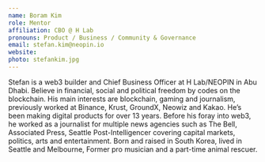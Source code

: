 ```yaml
---
name: Boram Kim
role: Mentor
affiliation: CBO @ H Lab
pronouns: Product / Business / Community & Governance
email: stefan.kim@neopin.io
website: 
photo: stefankim.jpg
---
```


Stefan is a web3 builder and Chief Business Officer at H Lab/NEOPIN in Abu Dhabi. Believe in financial, social and political freedom by codes on the blockchain. His main interests are blockchain, gaming and journalism, previously worked at Binance, Krust, GroundX, Neowiz and Kakao. He’s been making digital products for over 13 years. Before his foray into web3, he worked as a journalist for multiple news agencies such as The Bell, Associated Press, Seattle Post-Intelligencer covering capital markets, politics, arts and entertainment. Born and raised in South Korea, lived in Seattle and Melbourne, Former pro musician and a part-time animal rescuer.
